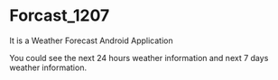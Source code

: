 # Forcast_1207
It is a Weather Forecast Android Application

You could see the next 24 hours weather information and next 7 days weather information.
